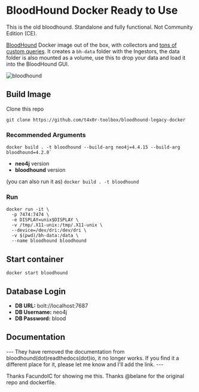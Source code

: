 # BloodHound Docker Ready to Use

This is the old bloodhound. Standalone and fully functional. Not Community Edition (CE).

[BloodHound](https://github.com/BloodHoundAD/BloodHound) Docker image out of the box, with collectors and [tons of custom queries](https://github.com/CompassSecurity/BloodHoundQueries/blob/master/BloodHound_Custom_Queries/customqueries.json). It creates a `bh-data` folder with the Ingestors, the data folder is also mounted as a volume, use this to drop your data and load it into the BloodHound GUI.

![bloodhound](https://user-images.githubusercontent.com/17031267/48985201-6f587a00-f105-11e8-8355-98e38e08cc5e.png)


## Build Image
Clone this repo
```
git clone https://github.com/t4x0r-toolbox/bloodhound-legacy-docker
```

### Recommended Arguments
```
docker build . -t bloodhound --build-arg neo4j=4.4.15 --build-arg bloodhound=4.2.0`
```
- **neo4j** version
- **bloodhound** version

(you can also run it as)
`docker build . -t bloodhound`


### Run

```
docker run -it \
  -p 7474:7474 \
  -e DISPLAY=unix$DISPLAY \
  -v /tmp/.X11-unix:/tmp/.X11-unix \
  --device=/dev/dri:/dev/dri \
  -v $(pwd)/bh-data:/data \
  --name bloodhound bloodhound
```

## Start container

`docker start bloodhound`

## Database Login

- **DB URL:** bolt://localhost:7687
- **DB Username:** neo4j
- **DB Password:** blood

## Documentation
--- They have removed the documentation from bloodhound(dot)readthedocs(dot)io, it no longer works. If you find it a different place for it, please let me know and I'll add the link. ---


Thanks FacundoIC for showing me this.
Thanks @belane for the original repo and dockerfile.
